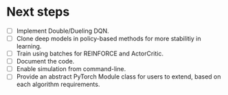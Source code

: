 # Next steps
- [ ] Implement Double/Dueling DQN.
- [ ] Clone deep models in policy-based methods for more stabilitiy in learning.
- [ ] Train using batches for REINFORCE and ActorCritic.
- [ ] Document the code.
- [ ] Enable simulation from command-line.
- [ ] Provide an abstract PyTorch Module class for users to extend, based on each algorithm requirements.